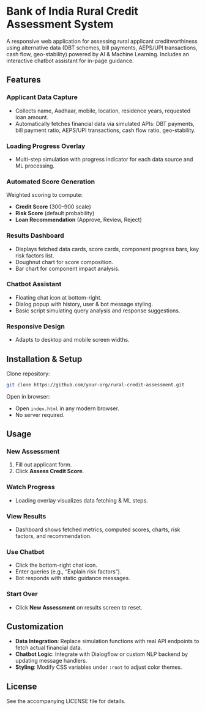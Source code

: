 # Bank of India Rural Credit Assessment System

A responsive web application for assessing rural applicant creditworthiness using alternative data (DBT schemes, bill payments, AEPS/UPI transactions, cash flow, geo-stability) powered by AI & Machine Learning. Includes an interactive chatbot assistant for in-page guidance.

## Features

### Applicant Data Capture
- Collects name, Aadhaar, mobile, location, residence years, requested loan amount.
- Automatically fetches financial data via simulated APIs: DBT payments, bill payment ratio, AEPS/UPI transactions, cash flow ratio, geo-stability.

### Loading Progress Overlay
- Multi-step simulation with progress indicator for each data source and ML processing.

### Automated Score Generation
Weighted scoring to compute:
- **Credit Score** (300–900 scale)
- **Risk Score** (default probability)
- **Loan Recommendation** (Approve, Review, Reject)

### Results Dashboard
- Displays fetched data cards, score cards, component progress bars, key risk factors list.
- Doughnut chart for score composition.
- Bar chart for component impact analysis.

### Chatbot Assistant
- Floating chat icon at bottom-right.
- Dialog popup with history, user & bot message styling.
- Basic script simulating query analysis and response suggestions.

### Responsive Design
- Adapts to desktop and mobile screen widths.

## Installation & Setup
Clone repository:
```bash
git clone https://github.com/your-org/rural-credit-assessment.git
```

Open in browser:
- Open `index.html` in any modern browser.
- No server required.

## Usage

### New Assessment
1. Fill out applicant form.
2. Click **Assess Credit Score**.

### Watch Progress
- Loading overlay visualizes data fetching & ML steps.

### View Results
- Dashboard shows fetched metrics, computed scores, charts, risk factors, and recommendation.

### Use Chatbot
- Click the bottom-right chat icon.
- Enter queries (e.g., “Explain risk factors”).
- Bot responds with static guidance messages.

### Start Over
- Click **New Assessment** on results screen to reset.

## Customization
- **Data Integration**: Replace simulation functions with real API endpoints to fetch actual financial data.
- **Chatbot Logic**: Integrate with Dialogflow or custom NLP backend by updating message handlers.
- **Styling**: Modify CSS variables under `:root` to adjust color themes.

## License
See the accompanying LICENSE file for details.
